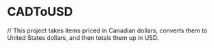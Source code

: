 # CADToUSD
// This project takes items priced in Canadian dollars, converts them to United States dollars, and then totals them up in USD.

